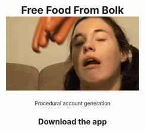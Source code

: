 <h1 align="center">
  Free Food From Bolk <br>
  <img src="https://github.com/aumanuel/free_food_from_bolk/blob/main/assets/sausage.gif" height="200" />
</h1>

<p align="center">
  Procedural account generation
</p>

<h2 align="center">Download the app</h2>
<p align="center">
  
  <br>
  <br>
</p>
